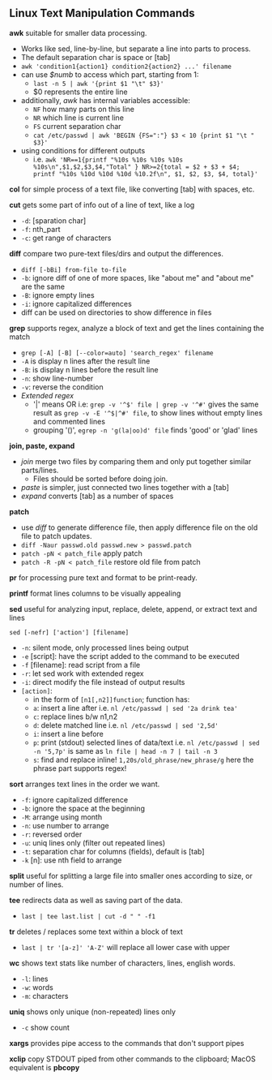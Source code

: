## Linux Text Manipulation Commands

**awk** suitable for smaller data processing.

- Works like sed, line-by-line, but separate a line into parts to process.
- The default separation char is space or [tab]
- `awk 'condition1{action1} condition2{action2} ...' filename`
- can use _$numb_ to access which part, starting from 1:
    - `last -n 5 | awk '{print $1 "\t" $3}'`
    - $0 represents the entire line
- additionally, *awk* has internal variables accessible:
    - `NF` how many parts on this line
    - `NR` which line is current line
    - `FS` current separation char
    - `cat /etc/passwd | awk 'BEGIN {FS=":"} $3 < 10 {print $1 "\t " $3}'`
- using conditions for different outputs
    - i.e. `awk 'NR==1{printf "%10s %10s %10s %10s %10s\n",$1,$2,$3,$4,"Total" } NR>=2{total = $2 + $3 + $4; printf "%10s %10d %10d %10d %10.2f\n", $1, $2, $3, $4, total}'`

**col** for simple process of a text file, like converting [tab] with spaces, etc.

**cut** gets some part of info out of a line of text, like a log

- `-d`: [sparation char]
- `-f`: nth_part
- `-c`: get range of characters

**diff** compare two pure-text files/dirs and output the differences.

- `diff [-bBi] from-file to-file`
- `-b`: ignore diff of one of more spaces, like "about me" and "about    me" are the same
- `-B`: ignore empty lines
- `-i`: ignore capitalized differences
- diff can be used on directories to show difference in files

**grep** supports regex, analyze a block of text and get the lines containing the match

- `grep [-A] [-B] [--color=auto] 'search_regex' filename`
- `-A` is display n lines after the result line
- `-B`: is display n lines before the result line
- `-n`: show line-number
- `-v`: reverse the condition
- *Extended regex*
    - '|' means OR i.e: `grep -v '^$' file | grep -v '^#'` gives the same result as `grep -v -E '^$|^#' file`, to show lines without empty lines and commented lines
    - grouping '()', `egrep -n 'g(la|oo)d' file` finds 'good' or 'glad' lines

**join, paste, expand**

- *join* merge two files by comparing them and only put together similar parts/lines.
    - Files should be sorted before doing join.
- *paste* is simpler, just connected two lines together with a [tab]
- *expand* converts [tab] as a number of spaces

**patch**

- use _diff_ to generate difference file, then apply difference file on the old file to patch updates.
- `diff -Naur passwd.old passwd.new > passwd.patch`
- `patch -pN < patch_file` apply patch
- `patch -R -pN < patch_file` restore old file from patch

**pr** for processing pure text and format to be print-ready.

**printf** format lines columns to be visually appealing

**sed** useful for analyzing input, replace, delete, append, or extract text and lines

`sed [-nefr] ['action'] [filename]`
- `-n`: silent mode, only processed lines being output
- `-e` [script]: have the script added to the command to be executed
- `-f` [filename]: read script from a file
- `-r`: let sed work with extended regex
- `-i`: direct modify the file instead of output results
- `[action]`:
    - in the form of `[n1[,n2]]function`; function has:
    - `a`: insert a line after i.e. `nl /etc/passwd | sed '2a drink tea'`
    - `c`: replace lines b/w n1,n2
    - `d`: delete matched line i.e. `nl /etc/passwd | sed '2,5d'`
    - `i`: insert a line before
    - `p`: print (stdout) selected lines of data/text i.e. `nl /etc/passwd | sed -n '5,7p'` is same as `ln file | head -n 7 | tail -n 3`
    - `s`: find and replace inline! `1,20s/old_phrase/new_phrase/g` here the phrase part supports regex!

**sort** arranges text lines in the order we want.

- `-f`: ignore capitalized difference
- `-b`: ignore the space at the beginning
- `-M`: arrange using month
- `-n`: use number to arrange
- `-r`: reversed order
- `-u`: uniq lines only (filter out repeated lines)
- `-t`: separation char for columns (fields), default is [tab]
- `-k` [n]: use nth field to arrange

**split** useful for splitting a large file into smaller ones according to size, or number of lines.

**tee** redirects data as well as saving part of the data.

- `last | tee last.list | cut -d " " -f1`

**tr** deletes / replaces some text within a block of text

- `last | tr '[a-z]' 'A-Z'` will replace all lower case with upper

**wc** shows text stats like number of characters, lines, english words.

- `-l`: lines
- `-w`: words
- `-m`: characters

**uniq** shows only unique (non-repeated) lines only

- `-c` show count

**xargs** provides pipe access to the commands that don't support pipes

**xclip** copy STDOUT piped from other commands to the clipboard; MacOS equivalent is **pbcopy**
